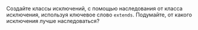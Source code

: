 Создайте классы исключений, с помощью наследования от класса
исключения, используя ключевое слово `extends`. 
Подумайте, от какого исключения лучше наследоваться?